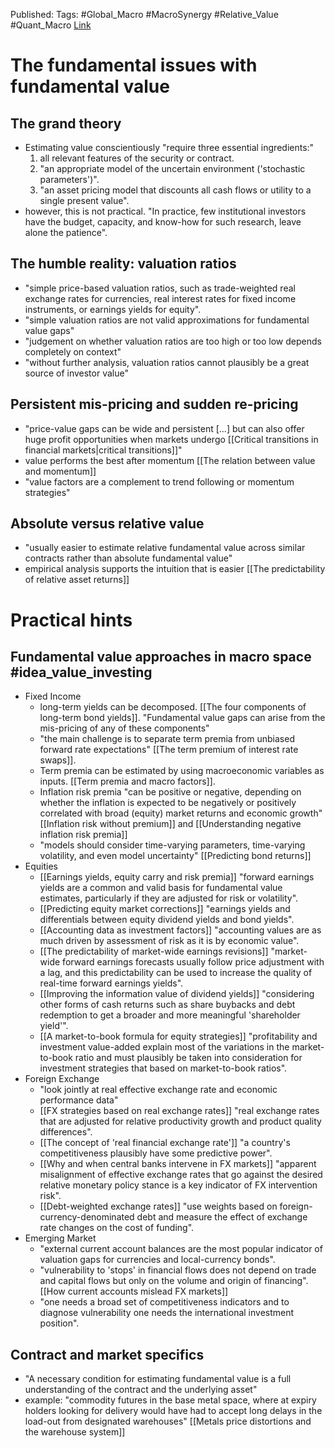 
Published: 
Tags: #Global_Macro #MacroSynergy #Relative_Value #Quant_Macro 
[Link](obsidian://open?vault=Akul's%20Notebook&file=Library%2Fjournals%2Cmagazines%2FMacroSynergy%2FFundamental%20Value%20Estimates.pdf)

# The fundamental issues with fundamental value

## The grand theory
- Estimating value conscientiously "require three essential ingredients:"
	1. all relevant features of the security or contract.
	2. "an appropriate model of the uncertain environment ('stochastic parameters')".
	3. "an asset pricing model that discounts all cash flows or utility to a single present value".
- however, this is not practical. "In practice, few institutional investors have the budget, capacity, and know-how for such research, leave alone the patience".

## The humble reality: valuation ratios
- "simple price-based valuation ratios, such as trade-weighted real exchange rates for currencies, real interest rates for fixed income instruments, or earnings yields for equity".
- "simple valuation ratios are not valid approximations for fundamental value gaps"
- "judgement on whether valuation ratios are too high or too low depends completely on context"
- "without further analysis, valuation ratios cannot plausibly be a great source of investor value"

## Persistent mis-pricing and sudden re-pricing
- "price-value gaps can be wide and persistent [...] but can also offer huge profit opportunities when markets undergo [[Critical transitions in financial markets|critical transitions]]"
- value performs the best after momentum [[The relation between value and momentum]]
- "value factors are a complement to trend following or momentum strategies"

## Absolute versus relative value
- "usually easier to estimate relative fundamental value across similar contracts rather than absolute fundamental value"
- empirical analysis supports the intuition that is easier [[The predictability of relative asset returns]]


# Practical hints

## Fundamental value approaches in macro space #idea_value_investing
- Fixed Income
	- long-term yields can be decomposed. [[The four components of long-term bond yields]]. "Fundamental value gaps can arise from the mis-pricing of any of these components"
	- "the main challenge is to separate term premia from unbiased forward rate expectations" [[The term premium of interest rate swaps]].
	- Term premia can be estimated by using macroeconomic variables as inputs. [[Term premia and macro factors]].
	- Inflation risk premia "can be positive or negative, depending on whether the inflation is expected to be negatively or positively correlated with broad (equity) market returns and economic growth" [[Inflation risk without premium]] and [[Understanding negative inflation risk premia]]
	- "models should consider time-varying parameters, time-varying volatility, and even model uncertainty" [[Predicting bond returns]]
- Equities
	- [[Earnings yields, equity carry and risk premia]] "forward earnings yields are a common and valid basis for fundamental value estimates, particularly if they are adjusted for risk or volatility".
	- [[Predicting equity market corrections]] "earnings yields and differentials between equity dividend yields and bond yields".
	- [[Accounting data as investment factors]] "accounting values are as much driven by assessment of risk as it is by economic value".
	- [[The predictability of market-wide earnings revisions]] "market-wide forward earnings forecasts usually follow price adjustment with a lag, and this predictability can be used to increase the quality of real-time forward earnings yields".
	- [[Improving the information value of dividend yields]] "considering other forms of cash returns such as share buybacks and debt redemption to get a broader and more meaningful 'shareholder yield'".
	- [[A market-to-book formula for equity strategies]] "profitability and investment value-added explain most of the variations in the market-to-book ratio and must plausibly be taken into consideration for investment strategies that based on market-to-book ratios".
- Foreign Exchange
	- "look jointly at real effective exchange rate and economic performance data"
	- [[FX strategies based on real exchange rates]] "real exchange rates that are adjusted for relative productivity growth and product quality differences".
	- [[The concept of 'real financial exchange rate']] "a country's competitiveness plausibly have some predictive power".
	- [[Why and when central banks intervene in FX markets]] "apparent misalignment of effective exchange rates that go against the desired relative monetary policy stance is a key indicator of FX intervention risk".
	- [[Debt-weighted exchange rates]] "use weights based on foreign-currency-denominated debt and measure the effect of exchange rate changes on the cost of funding".
- Emerging Market
	- "external current account balances are the most popular indicator of valuation gaps for currencies and local-currency bonds".
	- "vulnerability to 'stops' in financial flows does not depend on trade and capital flows but only on the volume and origin of financing". [[How current accounts mislead FX markets]]
	- "one needs a broad set of competitiveness indicators and to diagnose vulnerability one needs the international investment position".

## Contract and market specifics
- "A necessary condition for estimating fundamental value is a full understanding of the contract and the underlying asset"
- example: "commodity futures in the base metal space, where at expiry holders looking for delivery would have had to accept long delays in the load-out from designated warehouses" [[Metals price distortions and the warehouse system]]
